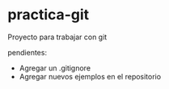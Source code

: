 # practica-git
Proyecto para trabajar con git

pendientes:
- Agregar un .gitignore
- Agregar nuevos ejemplos en el repositorio

